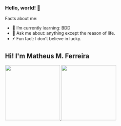 ### Hello, world! 👋
Facts about me:
- 🌱 I’m currently learning: BDD
- 💬 Ask me about: anything except the reason of life.
- ⚡ Fun fact: I don't believe in lucky.

## Hi! I'm Matheus M. Ferreira 
 <div>
  <a href="https://github.com/mmferreira2000">
  <img height="180em" src="https://github-readme-stats.vercel.app/api?username=mmferreira2000&show_icons=true&theme=dracula&include_all_commits=true&count_private=true"/>
  <img height="180em" src="https://github-readme-stats.vercel.app/api/top-langs/?username=mmferreira2000&layout=compact&langs_count=16&theme=dracula"/>
<div>

<!--
**mmferreira2000/mmferreira2000** is a ✨ _special_ ✨ repository because its `README.md` (this file) appears on your GitHub profile.
